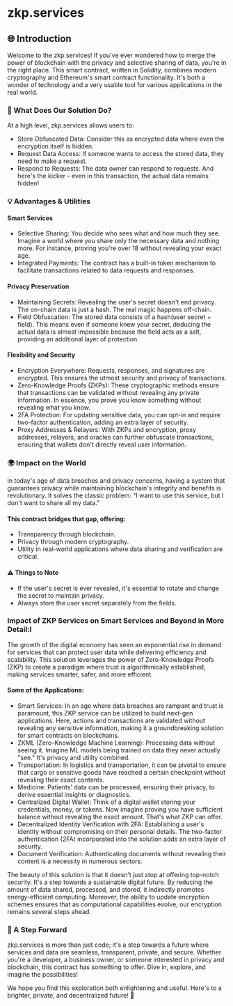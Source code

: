 # zkp.services

## 🌐 Introduction

Welcome to the zkp.services! If you've ever wondered how to merge the power of blockchain with the privacy and selective sharing of data, you're in the right place. This smart contract, written in Solidity, combines modern cryptography and Ethereum's smart contract functionality. It's both a wonder of technology and a very usable tool for various applications in the real world.

### 🎯 What Does Our Solution Do?

At a high level, zkp.services allows users to:

- Store Obfuscated Data: Consider this as encrypted data where even the encryption itself is hidden.
- Request Data Access: If someone wants to access the stored data, they need to make a request.
- Respond to Requests: The data owner can respond to requests. And here's the kicker - even in this transaction, the actual data remains hidden!

### 💡 Advantages & Utilities

#### Smart Services

- Selective Sharing: You decide who sees what and how much they see. Imagine a world where you share only the necessary data and nothing more. For instance, proving you're over 18 without revealing your exact age.
- Integrated Payments: The contract has a built-in token mechanism to facilitate transactions related to data requests and responses.

#### Privacy Preservation

- Maintaining Secrets: Revealing the user's secret doesn't end privacy. The on-chain data is just a hash. The real magic happens off-chain.
- Field Obfuscation: The stored data consists of a hash(user secret + field). This means even if someone knew your secret, deducing the actual data is almost impossible because the field acts as a salt, providing an additional layer of protection.

#### Flexibility and Security

- Encryption Everywhere: Requests, responses, and signatures are encrypted. This ensures the utmost security and privacy of transactions.
- Zero-Knowledge Proofs (ZKPs): These cryptographic methods ensure that transactions can be validated without revealing any private information. In essence, you prove you know something without revealing what you know.
- 2FA Protection: For updating sensitive data, you can opt-in and require two-factor authentication, adding an extra layer of security.
- Proxy Addresses & Relayers: With ZKPs and encryption, proxy addresses, relayers, and oracles can further obfuscate transactions, ensuring that wallets don't directly reveal user information.

### 🌍 Impact on the World

In today's age of data breaches and privacy concerns, having a system that guarantees privacy while maintaining blockchain's integrity and benefits is revolutionary. It solves the classic problem: "I want to use this service, but I don't want to share all my data."

#### This contract bridges that gap, offering:

- Transparency through blockchain.
- Privacy through modern cryptography.
- Utility in real-world applications where data sharing and verification are critical.

#### ⚠️ Things to Note

- If the user's secret is ever revealed, it's essential to rotate and change the secret to maintain privacy.
- Always store the user secret separately from the fields.

### Impact of ZKP Services on Smart Services and Beyond in More Detail:l

The growth of the digital economy has seen an exponential rise in demand for services that can protect user data while delivering efficiency and scalability. This solution leverages the power of Zero-Knowledge Proofs (ZKP) to create a paradigm where trust is algorithmically established, making services smarter, safer, and more efficient.

#### Some of the Applications:

- Smart Services: In an age where data breaches are rampant and trust is paramount, this ZKP service can be utilized to build next-gen applications. Here, actions and transactions are validated without revealing any sensitive information, making it a groundbreaking solution for smart contracts on blockchains.
- ZKML (Zero-Knowledge Machine Learning): Processing data without seeing it. Imagine ML models being trained on data they never actually "see." It's privacy and utility combined.
- Transportation: In logistics and transportation, it can be pivotal to ensure that cargo or sensitive goods have reached a certain checkpoint without revealing their exact contents.
- Medicine: Patients' data can be processed, ensuring their privacy, to derive essential insights or diagnostics.
- Centralized Digital Wallet: Think of a digital wallet storing your credentials, money, or tokens. Now imagine proving you have sufficient balance without revealing the exact amount. That's what ZKP can offer.
- Decentralized Identity Verification with 2FA: Establishing a user's identity without compromising on their personal details. The two-factor authentication (2FA) incorporated into the solution adds an extra layer of security.
- Document Verification: Authenticating documents without revealing their content is a necessity in numerous sectors.

The beauty of this solution is that it doesn’t just stop at offering top-notch security. It's a step towards a sustainable digital future. By reducing the amount of data shared, processed, and stored, it indirectly promotes energy-efficient computing. Moreover, the ability to update encryption schemes ensures that as computational capabilities evolve, our encryption remains several steps ahead.

### 🚀 A Step Forward

zkp.services is more than just code; it's a step towards a future where services and data are seamless, transparent, private, and secure. Whether you're a developer, a business owner, or someone interested in privacy and blockchain, this contract has something to offer. Dive in, explore, and imagine the possibilities!

We hope you find this exploration both enlightening and useful. Here's to a brighter, private, and decentralized future! 🌟
